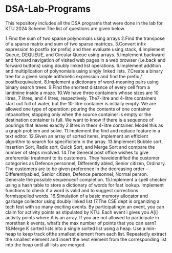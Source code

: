 # DSA-Lab-Programs
This repository includes all the DSA programs that were done in the lab for KTU 2024 Scheme.The list of questions are given below.

1.Find the sum of two sparse polynomials using arrays
2.Find the transpose of a sparse matrix and sum of two sparse matrices.
3.Convert infix expression to postfix (or prefix) and then evaluate using stack,
4.Implement Queue, DEQUEUE, and Circular Queue using arrays.
5.Implement backward and forward navigation of visited web pages in a web browser (i.e.back and forward buttons) using doubly linked list operations.
6.Implement addition and multiplication of polynomials using singly linked lists.
7.Create a binary tree for a given simple arithmetic expression and find the prefix / postfixequivalent.
8.Implement a dictionary of word-meaning pairs using binary search trees.
9.Find the shortest distance of every cell from a landmine inside a maze.
10.We have three containers whose sizes are 10 litres, 7 litres, and 4 litres, respectively. The7-litre and 4-litre containers start out full of water, but the 10-litre container is initially
empty. We are allowed one type of operation: pouring the contents of one container intoanother, stopping only when the source container is empty or the destination container is
full. We want to know if there is a sequence of pourings that leaves exactly 2 litres in theor 4-litre container. Model this as a graph problem and solve.
11.Implement the find and replace feature in a text editor.
12.Given an array of sorted items, implement an efficient algorithm to search for specificitem in the array.
13.Implement Bubble sort, Insertion Sort, Radix sort, Quick Sort, and Merge Sort and compare the number of steps involved.
14.The General post office wishes to give preferential treatment to its customers. They haveidentified the customer categories as Defence personnel, Differently abled, Senior citizen,
Ordinary. The customers are to be given preference in the decreasing order - Differentlyabled, Senior citizen, Defence personnel, Normal person. Generate the possible sequenceof completion.
15.Implement a spell checker using a hash table to store a dictionary of words for fast lookup. Implement functions to check if a word is valid and to suggest corrections formisspelled words.
16.Simulation of a basic memory allocator and garbage collector using doubly linked list
17.The CSE dept is organizing a tech fest with so many exciting events. By participatingin an event, you can claim for activity points as stipulated by KTU. Each event i gives
you A[i] activity points where A is an array. If you are not allowed to participate in morethan k events, what’s the max number of points that you can earn?
18.Merge K sorted lists into a single sorted list using a heap. Use a min-heap to keep track ofthe smallest element from each list. Repeatedly extract the smallest element and insert the
next element from the corresponding list into the heap until all lists are merged.

